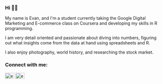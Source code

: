 ### Hi 👋🏻 

My name is Evan, and I'm a student currently taking the Google Digital Marketing and E-commerce class on Coursera and developing my skills in R programming.

I am very detail oriented and passionate about diving into numbers, figuring out what insights come from the data at hand using spreadsheets and R. 

I also enjoy photography, world history, and researching the stock market.


<h3 align="left"> Connect with me:</h3>

</p>
<a href="https://twitter.com/evanjgower" target="blank"><img align="center" src="https://raw.githubusercontent.com/rahuldkjain/github-profile-readme-generator/master/src/images/icons/Social/twitter.svg" alt="evanjgower" height="20" width=30" /></a>
<a href="https://kaggle.com/evangower" target="blank"><img align="center" src="https://raw.githubusercontent.com/rahuldkjain/github-profile-readme-generator/master/src/images/icons/Social/kaggle.svg" alt="evangower" height="20" width="30" /></a>
</p>

<!---
evangower/evangower is a ✨ special ✨ repository because its `README.md` (this file) appears on your GitHub profile.
You can click the Preview link to take a look at your changes.
--->
